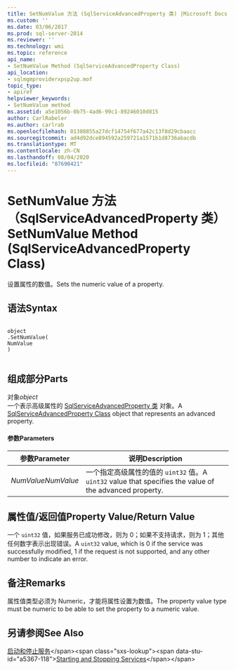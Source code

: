 ```yaml
---
title: SetNumValue 方法 (SqlServiceAdvancedProperty 类) |Microsoft Docs
ms.custom: ''
ms.date: 03/06/2017
ms.prod: sql-server-2014
ms.reviewer: ''
ms.technology: wmi
ms.topic: reference
api_name:
- SetNumValue Method (SqlServiceAdvancedProperty Class)
api_location:
- sqlmgmproviderxpsp2up.mof
topic_type:
- apiref
helpviewer_keywords:
- SetNumValue method
ms.assetid: a5e1056b-0b75-4ad6-99c1-89246010d815
author: CarlRabeler
ms.author: carlrab
ms.openlocfilehash: 01388855a27dcf14754f677a42c13f8d29cbaacc
ms.sourcegitcommit: ad4d92dce894592a259721a1571b1d8736abacdb
ms.translationtype: MT
ms.contentlocale: zh-CN
ms.lasthandoff: 08/04/2020
ms.locfileid: "87690421"
---
```

# <a name="setnumvalue-method-sqlserviceadvancedproperty-class"></a><span data-ttu-id="a5367-102">SetNumValue 方法（SqlServiceAdvancedProperty 类）</span><span class="sxs-lookup"><span data-stu-id="a5367-102">SetNumValue Method (SqlServiceAdvancedProperty Class)</span></span>
  <span data-ttu-id="a5367-103">设置属性的数值。</span><span class="sxs-lookup"><span data-stu-id="a5367-103">Sets the numeric value of a property.</span></span>  
  
## <a name="syntax"></a><span data-ttu-id="a5367-104">语法</span><span class="sxs-lookup"><span data-stu-id="a5367-104">Syntax</span></span>  
  
```  
  
object  
.SetNumValue(  
NumValue  
)  
  
```  
  
## <a name="parts"></a><span data-ttu-id="a5367-105">组成部分</span><span class="sxs-lookup"><span data-stu-id="a5367-105">Parts</span></span>  
 <span data-ttu-id="a5367-106">对象</span><span class="sxs-lookup"><span data-stu-id="a5367-106">*object*</span></span>  
 <span data-ttu-id="a5367-107">一个表示高级属性的 [SqlServiceAdvancedProperty 类](sqlserviceadvancedproperty-class.md) 对象。</span><span class="sxs-lookup"><span data-stu-id="a5367-107">A [SqlServiceAdvancedProperty Class](sqlserviceadvancedproperty-class.md) object that represents an advanced property.</span></span>  
  
#### <a name="parameters"></a><span data-ttu-id="a5367-108">参数</span><span class="sxs-lookup"><span data-stu-id="a5367-108">Parameters</span></span>  
  
|<span data-ttu-id="a5367-109">参数</span><span class="sxs-lookup"><span data-stu-id="a5367-109">Parameter</span></span>|<span data-ttu-id="a5367-110">说明</span><span class="sxs-lookup"><span data-stu-id="a5367-110">Description</span></span>|  
|---------------|-----------------|  
|<span data-ttu-id="a5367-111">*NumValue*</span><span class="sxs-lookup"><span data-stu-id="a5367-111">*NumValue*</span></span>|<span data-ttu-id="a5367-112">一个指定高级属性的值的 `uint32` 值。</span><span class="sxs-lookup"><span data-stu-id="a5367-112">A `uint32` value that specifies the value of the advanced property.</span></span>|  
  
## <a name="property-valuereturn-value"></a><span data-ttu-id="a5367-113">属性值/返回值</span><span class="sxs-lookup"><span data-stu-id="a5367-113">Property Value/Return Value</span></span>  
 <span data-ttu-id="a5367-114">一个 `uint32` 值，如果服务已成功修改，则为 0；如果不支持请求，则为 1；其他任何数字表示出现错误。</span><span class="sxs-lookup"><span data-stu-id="a5367-114">A `uint32` value, which is 0 if the service was successfully modified, 1 if the request is not supported, and any other number to indicate an error.</span></span>  
  
## <a name="remarks"></a><span data-ttu-id="a5367-115">备注</span><span class="sxs-lookup"><span data-stu-id="a5367-115">Remarks</span></span>  
 <span data-ttu-id="a5367-116">属性值类型必须为 Numeric，才能将属性设置为数值。</span><span class="sxs-lookup"><span data-stu-id="a5367-116">The property value type must be numeric to be able to set the property to a numeric value.</span></span>  
  
## <a name="see-also"></a><span data-ttu-id="a5367-117">另请参阅</span><span class="sxs-lookup"><span data-stu-id="a5367-117">See Also</span></span>  
 <span data-ttu-id="a5367-118">[启动和停止服务](https://technet.microsoft.com/library/ms174886\(v=sql.105\).aspx)</span><span class="sxs-lookup"><span data-stu-id="a5367-118">[Starting and Stopping Services](https://technet.microsoft.com/library/ms174886\(v=sql.105\).aspx)</span></span>  
  
  
